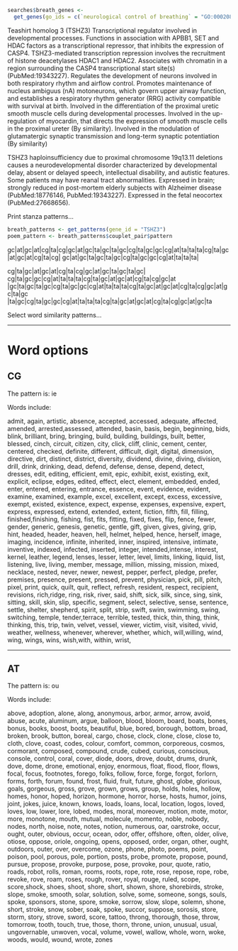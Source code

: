 ``` r
searches$breath_genes <-
  get_genes(go_ids = c(`neurological control of breathing` = "GO:0002087"))
```

Teashirt homolog 3 (TSHZ3) Transcriptional regulator involved in
developmental processes. Functions in association with APBB1, SET and
HDAC factors as a transcriptional repressor, that inhibits the
expression of CASP4. TSHZ3-mediated transcription repression involves
the recruitment of histone deacetylases HDAC1 and HDAC2. Associates with
chromatin in a region surrounding the CASP4 transcriptional start
site(s) (PubMed:19343227). Regulates the development of neurons involved
in both respiratory rhythm and airflow control. Promotes maintenance of
nucleus ambiguus (nA) motoneurons, which govern upper airway function,
and establishes a respiratory rhythm generator (RRG) activity compatible
with survival at birth. Involved in the differentiation of the proximal
uretic smooth muscle cells during developmental processes. Involved in
the up-regulation of myocardin, that directs the expression of smooth
muscle cells in the proximal ureter (By similarity). Involved in the
modulation of glutamatergic synaptic transmission and long-term synaptic
potentiation (By similarity)

TSHZ3 haploinsufficiency due to proximal chromosome 19q13.11 deletions
causes a neurodevelopmental disorder characterized by developmental
delay, absent or delayed speech, intellectual disability, and autistic
features. Some patients may have reanal tract abnormalities. Expressed
in brain; strongly reduced in post-mortem elderly subjects with
Alzheimer disease (PubMed:18776146, PubMed:19343227). Expressed in the
fetal neocortex (PubMed:27668656).

Print stanza patterns…

``` r
breath_patterns <- get_patterns(gene_id = "TSHZ3")
poem_pattern <- breath_patterns$couplet_pair$pattern
```

gc|at|gc|at|cg|ta|cg|gc|at|gc|ta|gc|ta|gc|cg|ta|gc|gc|cg|at|ta|ta|ta|cg|ta|gc|at|gc|at|cg|ta|cg|
gc|at|gc|ta|gc|ta|gc|cg|ta|gc|gc|cg|at|ta|ta|ta|

cg|ta|gc|at|gc|at|cg|ta|cg|gc|at|gc|ta|gc|ta|gc|
cg|ta|gc|gc|cg|at|ta|ta|ta|cg|ta|gc|at|gc|at|cg|ta|cg|gc|at
|gc|ta|gc|ta|gc|cg|ta|gc|gc|cg|at|ta|ta|ta|cg|ta|gc|at|gc|at|cg|ta|cg|gc|at|gc|ta|gc
|ta|gc|cg|ta|gc|gc|cg|at|ta|ta|ta|cg|ta|gc|at|gc|at|cg|ta|cg|gc|at|gc|ta

Select word similarity patterns…

-----

# Word options

## CG

The pattern is: ie

Words include:

admit, again, artistic, absence, accepted, accessed, adequate, affected, 
amended, arrested,assessed, attended, 
basin, basis, begin, beginning, bids, blink, brilliant, bring, bringing, 
build, building, buildings, built, better, blessed,
cinch, circuit, citizen, city, click, cliff, clinic, cement, center, centered, checked,
definite, different, difficult, digit, digital, dimension, directive, dirt, 
distinct, district, diversity, dividend, divine, diving, division, drill, drink, 
drinking, dead, defend, defense, dense, depend, detect, dresses, 
edit, editing, efficient, emit, epic, exhibit, exist, existing, exit, explicit, 
eclipse, edges, edited, effect, elect, element, embedded, ended, enter, entered, 
entering, entrance, essence, event, evidence, evident, examine, examined, example, 
excel, excellent, except, excess, excessive, exempt, existed, existence, expect, 
expense, expenses, expensive, expert, express, expressed, extend, extended, extent,
fiction, fifth, fill, filling, finished,finishing, fishing, fist, fits, 
fitting, fixed, fixes, flip, fence, fewer,
gender, generic, genesis, genetic, gentle, gift, given, gives, giving, grip, 
hint, headed, header, heaven, hell, helmet, helped, hence, herself,
image, imaging, incidence, infinite, inherited, inner, inspired, intensive, 
intimate, inventive, indexed, infected, inserted, integer, intended,intense, interest, 
kernel, 
leather, legend, lenses, lesser, letter, level, limits, linking, liquid, 
list, listening, live, living, 
member, message, million, missing, mission, mixed, 
necklace, nested, never, newer, newest, 
pepper, perfect, pledge, prefer, premises, presence, present, pressed, prevent,
physician, pick, pill, pitch, pixel, print, 
quick, quilt, quit, 
reflect, refresh, resident, respect, recipient, revisions, rich,ridge, ring, risk, river, 
said, shift, sick, silk, since, sing, sink, sitting, skill, skin, slip, specific, segment,
select, selective, sense, sentence, settle, shelter, shepherd, spirit, split, strip, 
swift, swim, swimming, swing, switching, 
temple, tender,terrace, terrible, tested, thick, thin, thing, think, thinking, this, trip, twin, 
velvet, vessel, viewer, victim, visit, visited, vivid, 
weather, wellness, whenever, wherever, whether, which, will,willing, wind, wing, 
wings, wins, wish,with, within, wrist, 

-----

## AT

The pattern is: ou

Words include:

above, adoption, alone, along, anonymous, arbor, armor, arrow, avoid, abuse, acute, aluminum, argue, 
balloon, blood, bloom, board, boats, bones, bonus, books, boost, boots, beautiful, blue,
bored, borough, bottom, broad, broken, brook, button, boreal,
cargo, chose, clock, clone, close, close to, cloth, clove, coast, codes, colour, comfort, common, 
corporeous, cosmos, cormorant, composed, compound, crude, cubed, curious, conscious, console, control, coral, cover, 
diode, doors, drove, doubt, drums, drunk, dove, dome, drone,
emotional, enjoy, enormous, float, flood, floor, flows, focal, focus, footnotes, forego,
folks, follow, force, forge, forgot, forlorn, forms, forth, forum, found, frost, fluid, fruit, future, 
ghost, globe, glorious, goals, gorgeous, gross, grove, grown, grows, group, 
holds, holes, hollow, homes, honor, hoped, horizon, hormone, horror, horse, hosts, humor,
joins, joint, jokes, juice,  known, knows, loads, loans, local, location,
logos, loved, loves, low, lower, lore, lobed,
modes, moral, moreover, motion, mote, motor, more, monotone, mouth, mutual, molecule, momento,
noble, nobody, nodes, north, noise, note, notes, notion, numerous, 
oar, oarstroke, occur, ought, outer, obvious, occur, ocean, odor, offer, offshore, often, older, olive, otiose,  oppose, oriole, 
ongoing, opens, opposed, order, organ, other, ought, outdoors, outer, over, overcome, ozone,
phone, photo, poems, point, poison, pool, porous, pole, portion, posts, probe, promote, propose, pound, pursue, propose, provoke, purpose, pose, provoke, pour,
quote, ratio, roads, robot, rolls, roman, rooms, roots, rope, rote, rose, repose, rope, robe, revoke, rove, roam, roses, rough, rover, royal, rouge, ruled,
scope, score,shock, shoes, shoot, shore, short, shown, shore, shorebirds, stroke, slope, smoke, smooth, solar, solution, solve, some, someone, songs, souls, spoke, sponsors, stone, spore, smoke, sorrow, slow, slope, solemn, shone, short, stroke, snow, sober, soak, spoke, succor, suppose, sorosis, store, storm, story, strove, sword, score,
tattoo, throng, thorough, those, throw, tomorrow, tooth, touch, true, those, thorn, throne,
union, unusual, usual, ungovernable, unwoven,
vocal, volume, vowel, 
wallow, whole, worn, woke, woods, would, wound, wrote, zones
